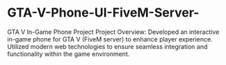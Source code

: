 # GTA-V-Phone-UI-FiveM-Server-
GTA V In-Game Phone Project Project Overview:  Developed an interactive in-game phone for GTA V (FiveM server) to enhance player experience. Utilized modern web technologies to ensure seamless integration and functionality within the game environment.
